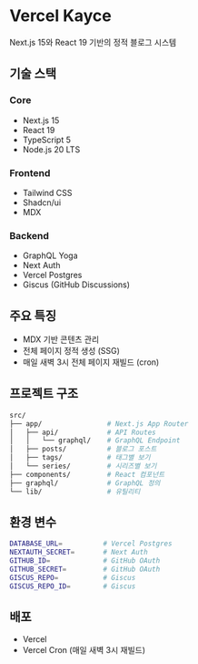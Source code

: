 # Vercel Kayce

Next.js 15와 React 19 기반의 정적 블로그 시스템

## 기술 스택

### Core

-   Next.js 15
-   React 19
-   TypeScript 5
-   Node.js 20 LTS

### Frontend

-   Tailwind CSS
-   Shadcn/ui
-   MDX

### Backend

-   GraphQL Yoga
-   Next Auth
-   Vercel Postgres
-   Giscus (GitHub Discussions)

## 주요 특징

-   MDX 기반 콘텐츠 관리
-   전체 페이지 정적 생성 (SSG)
-   매일 새벽 3시 전체 페이지 재빌드 (cron)

## 프로젝트 구조

```bash
src/
├── app/                # Next.js App Router
│   ├── api/            # API Routes
│   │   └── graphql/    # GraphQL Endpoint
│   ├── posts/          # 블로그 포스트
│   ├── tags/           # 태그별 보기
│   └── series/         # 시리즈별 보기
├── components/         # React 컴포넌트
├── graphql/            # GraphQL 정의
└── lib/                # 유틸리티
```

## 환경 변수

```bash
DATABASE_URL=          # Vercel Postgres
NEXTAUTH_SECRET=       # Next Auth
GITHUB_ID=             # GitHub OAuth
GITHUB_SECRET=         # GitHub OAuth
GISCUS_REPO=           # Giscus
GISCUS_REPO_ID=        # Giscus
```

## 배포

-   Vercel
-   Vercel Cron (매일 새벽 3시 재빌드)
